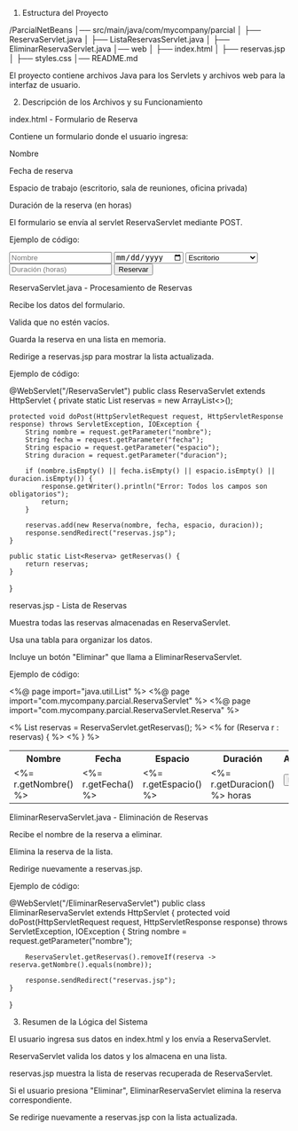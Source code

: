 1. Estructura del Proyecto

/ParcialNetBeans
│── src/main/java/com/mycompany/parcial
│   ├── ReservaServlet.java
│   ├── ListaReservasServlet.java
│   ├── EliminarReservaServlet.java
│── web
│   ├── index.html
│   ├── reservas.jsp
│   ├── styles.css
│── README.md

El proyecto contiene archivos Java para los Servlets y archivos web para la interfaz de usuario.

2. Descripción de los Archivos y su Funcionamiento

 index.html - Formulario de Reserva

Contiene un formulario donde el usuario ingresa:

Nombre

Fecha de reserva

Espacio de trabajo (escritorio, sala de reuniones, oficina privada)

Duración de la reserva (en horas)

El formulario se envía al servlet ReservaServlet mediante POST.

Ejemplo de código:

<form action="ReservaServlet" method="post">
    <input type="text" name="nombre" placeholder="Nombre" required>
    <input type="date" name="fecha" required>
    <select name="espacio">
        <option value="Escritorio">Escritorio</option>
        <option value="Sala de reuniones">Sala de reuniones</option>
        <option value="Oficina privada">Oficina privada</option>
    </select>
    <input type="number" name="duracion" placeholder="Duración (horas)" required>
    <button type="submit">Reservar</button>
</form>

 ReservaServlet.java - Procesamiento de Reservas

Recibe los datos del formulario.

Valida que no estén vacíos.

Guarda la reserva en una lista en memoria.

Redirige a reservas.jsp para mostrar la lista actualizada.

Ejemplo de código:

@WebServlet("/ReservaServlet")
public class ReservaServlet extends HttpServlet {
    private static List<Reserva> reservas = new ArrayList<>();

    protected void doPost(HttpServletRequest request, HttpServletResponse response) throws ServletException, IOException {
        String nombre = request.getParameter("nombre");
        String fecha = request.getParameter("fecha");
        String espacio = request.getParameter("espacio");
        String duracion = request.getParameter("duracion");

        if (nombre.isEmpty() || fecha.isEmpty() || espacio.isEmpty() || duracion.isEmpty()) {
            response.getWriter().println("Error: Todos los campos son obligatorios");
            return;
        }

        reservas.add(new Reserva(nombre, fecha, espacio, duracion));
        response.sendRedirect("reservas.jsp");
    }

    public static List<Reserva> getReservas() {
        return reservas;
    }
}

reservas.jsp - Lista de Reservas

Muestra todas las reservas almacenadas en ReservaServlet.

Usa una tabla para organizar los datos.

Incluye un botón "Eliminar" que llama a EliminarReservaServlet.

Ejemplo de código:

<%@ page import="java.util.List" %>
<%@ page import="com.mycompany.parcial.ReservaServlet" %>
<%@ page import="com.mycompany.parcial.ReservaServlet.Reserva" %>
<table>
    <tr>
        <th>Nombre</th>
        <th>Fecha</th>
        <th>Espacio</th>
        <th>Duración</th>
        <th>Acciones</th>
    </tr>
    <% List<Reserva> reservas = ReservaServlet.getReservas(); %>
    <% for (Reserva r : reservas) { %>
        <tr>
            <td><%= r.getNombre() %></td>
            <td><%= r.getFecha() %></td>
            <td><%= r.getEspacio() %></td>
            <td><%= r.getDuracion() %> horas</td>
            <td>
                <form action="EliminarReservaServlet" method="post">
                    <input type="hidden" name="nombre" value="<%= r.getNombre() %>">
                    <button type="submit">Eliminar</button>
                </form>
            </td>
        </tr>
    <% } %>
</table>

 EliminarReservaServlet.java - Eliminación de Reservas

Recibe el nombre de la reserva a eliminar.

Elimina la reserva de la lista.

Redirige nuevamente a reservas.jsp.

Ejemplo de código:

@WebServlet("/EliminarReservaServlet")
public class EliminarReservaServlet extends HttpServlet {
    protected void doPost(HttpServletRequest request, HttpServletResponse response) throws ServletException, IOException {
        String nombre = request.getParameter("nombre");

        ReservaServlet.getReservas().removeIf(reserva -> reserva.getNombre().equals(nombre));

        response.sendRedirect("reservas.jsp");
    }
}

3. Resumen de la Lógica del Sistema

El usuario ingresa sus datos en index.html y los envía a ReservaServlet.

ReservaServlet valida los datos y los almacena en una lista.

reservas.jsp muestra la lista de reservas recuperada de ReservaServlet.

Si el usuario presiona "Eliminar", EliminarReservaServlet elimina la reserva correspondiente.

Se redirige nuevamente a reservas.jsp con la lista actualizada.
